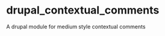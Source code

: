 drupal_contextual_comments
==========================

A drupal module for medium style contextual comments
